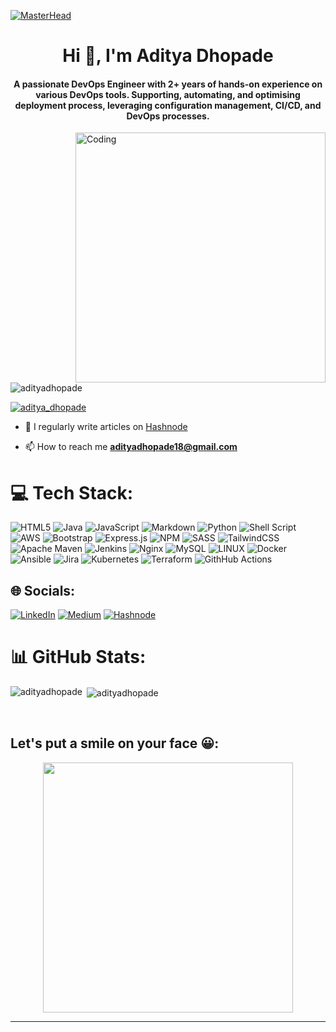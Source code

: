 [![MasterHead](https://ibagroupit.com/wp-content/uploads/2020/05/banner_1300-357_devops.png)](https://www.linkedin.com/in/aditya-dhopade-4a32231b/)
<h1 align="center">Hi 👋, I'm Aditya Dhopade</h1>
<h4 align="center">A passionate DevOps Engineer with 2+ years of hands-on experience on various DevOps tools. Supporting, automating, and optimising deployment process, leveraging configuration management, CI/CD, and DevOps processes.</h4>

<img align="right" alt="Coding" width="400" src="https://miro.medium.com/v2/resize:fit:3000/1*mqv03KrlG5LK2XU1uV4LJg.gif">


<p align="left"> <img src="https://komarev.com/ghpvc/?username=adityadhopade&label=Profile%20views&color=0e75b6&style=flat" alt="adityadhopade" /> </p>

<p align="left"> <a href="https://twitter.com/aditya_dhopade" target="blank"><img src="https://img.shields.io/twitter/follow/aditya_dhopade?logo=twitter&style=for-the-badge" alt="aditya_dhopade" /></a> </p>

- 📝 I regularly write articles on [Hashnode](https://codemyworld.hashnode.dev/)

- 📫 How to reach me **adityadhopade18@gmail.com**

# 💻 Tech Stack:
![HTML5](https://img.shields.io/badge/html5-%23E34F26.svg?style=for-the-badge&logo=html5&logoColor=white) ![Java](https://img.shields.io/badge/java-%23ED8B00.svg?style=for-the-badge&logo=java&logoColor=white) ![JavaScript](https://img.shields.io/badge/javascript-%23323330.svg?style=for-the-badge&logo=javascript&logoColor=%23F7DF1E) ![Markdown](https://img.shields.io/badge/markdown-%23000000.svg?style=for-the-badge&logo=markdown&logoColor=white) ![Python](https://img.shields.io/badge/python-3670A0?style=for-the-badge&logo=python&logoColor=ffdd54) ![Shell Script](https://img.shields.io/badge/shell_script-%23121011.svg?style=for-the-badge&logo=gnu-bash&logoColor=white) ![AWS](https://img.shields.io/badge/AWS-%23FF9900.svg?style=for-the-badge&logo=amazon-aws&logoColor=white) ![Bootstrap](https://img.shields.io/badge/bootstrap-%23563D7C.svg?style=for-the-badge&logo=bootstrap&logoColor=white) ![Express.js](https://img.shields.io/badge/express.js-%23404d59.svg?style=for-the-badge&logo=express&logoColor=%2361DAFB) ![NPM](https://img.shields.io/badge/NPM-%23000000.svg?style=for-the-badge&logo=npm&logoColor=white) ![SASS](https://img.shields.io/badge/SASS-hotpink.svg?style=for-the-badge&logo=SASS&logoColor=white) ![TailwindCSS](https://img.shields.io/badge/tailwindcss-%2338B2AC.svg?style=for-the-badge&logo=tailwind-css&logoColor=white) ![Apache Maven](https://img.shields.io/badge/Apache%20Maven-C71A36?style=for-the-badge&logo=Apache%20Maven&logoColor=white) ![Jenkins](https://img.shields.io/badge/jenkins-%232C5263.svg?style=for-the-badge&logo=jenkins&logoColor=white) ![Nginx](https://img.shields.io/badge/nginx-%23009639.svg?style=for-the-badge&logo=nginx&logoColor=white) ![MySQL](https://img.shields.io/badge/mysql-%2300f.svg?style=for-the-badge&logo=mysql&logoColor=white) ![LINUX](https://img.shields.io/badge/Linux-FCC624?style=for-the-badge&logo=linux&logoColor=black) ![Docker](https://img.shields.io/badge/docker-%230db7ed.svg?style=for-the-badge&logo=docker&logoColor=white) ![Ansible](https://img.shields.io/badge/ansible-%231A1918.svg?style=for-the-badge&logo=ansible&logoColor=white) ![Jira](https://img.shields.io/badge/jira-%230A0FFF.svg?style=for-the-badge&logo=jira&logoColor=white) ![Kubernetes](https://img.shields.io/badge/kubernetes-%23326ce5.svg?style=for-the-badge&logo=kubernetes&logoColor=white) ![Terraform](https://img.shields.io/badge/terraform-%235835CC.svg?style=for-the-badge&logo=terraform&logoColor=white) ![GithHub Actions](https://img.shields.io/badge/Github%20Actions-%235835CC.svg?style=for-the-badge&logo=Github%20Actions&logoColor=white)

## 🌐 Socials:
[![LinkedIn](https://img.shields.io/badge/LinkedIn-%230077B5.svg?logo=linkedin&logoColor=white)](https://www.linkedin.com/in/aditya-dhopade-4a32231b/) [![Medium](https://img.shields.io/badge/Medium-12100E?logo=medium&logoColor=white)](https://medium.com/@adityadhopade18) [![Hashnode](https://img.shields.io/badge/Hashnode-12100E?logo=hashnode&logoColor=white)](https://codemyworld.hashnode.dev/)


# 📊 GitHub Stats:
<p><img align="left" src="https://github-readme-stats.vercel.app/api?username=adityadhopade&theme=dark&hide_border=false&include_all_commits=false&count_private=false" alt="adityadhopade" /></p>
<p>&nbsp;<img align="center" src="https://github-readme-stats.vercel.app/api/top-langs/?username=adityadhopade&theme=dark&hide_border=false&include_all_commits=false&count_private=false&layout=compact" alt="adityadhopade" /></p>
<br/>

## Let's put a smile on your face 😀:
<div align="center">
  <img align='center' src='https://randommeme-five.vercel.app/' style="height: 400px;"/>
</div>

---

